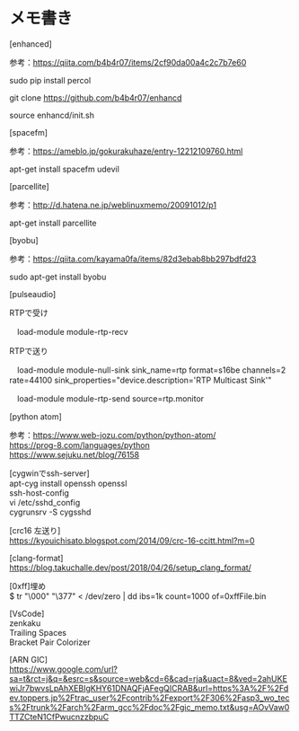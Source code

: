 # メモ書き

[enhanced]

 参考：https://qiita.com/b4b4r07/items/2cf90da00a4c2c7b7e60

 sudo pip install percol

 git clone https://github.com/b4b4r07/enhancd

 source enhancd/init.sh

[spacefm]

 参考：https://ameblo.jp/gokurakuhaze/entry-12212109760.html

 apt-get install spacefm udevil

[parcellite]

 参考：http://d.hatena.ne.jp/weblinuxmemo/20091012/p1

 apt-get install parcellite

[byobu]

 参考：https://qiita.com/kayama0fa/items/82d3ebab8bb297bdfd23

 sudo apt-get install byobu

[pulseaudio]

  RTPで受け
  
  　load-module module-rtp-recv
   
  RTPで送り
  
  　load-module module-null-sink sink_name=rtp format=s16be channels=2 rate=44100 sink_properties="device.description='RTP Multicast Sink'"
   
  　load-module module-rtp-send source=rtp.monitor

[python atom]

  参考：https://www.web-jozu.com/python/python-atom/  
       https://prog-8.com/languages/python  
       https://www.sejuku.net/blog/76158
       
[cygwinでssh-server]  
    apt-cyg install openssh openssl  
    ssh-host-config  
    vi /etc/sshd_config  
    cygrunsrv -S cygsshd  

[crc16 左送り]  
    https://kyouichisato.blogspot.com/2014/09/crc-16-ccitt.html?m=0  

[clang-format]  
    https://blog.takuchalle.dev/post/2018/04/26/setup_clang_format/  

[0xff]埋め  
    $ tr "\000" "\377" < /dev/zero | dd ibs=1k count=1000 of=0xffFile.bin  

[VsCode]  
    zenkaku  
    Trailing Spaces  
    Bracket Pair Colorizer  
    
[ARN GIC]  
https://www.google.com/url?sa=t&rct=j&q=&esrc=s&source=web&cd=6&cad=rja&uact=8&ved=2ahUKEwiJr7bwvsLpAhXEBIgKHY61DNAQFjAFegQICRAB&url=https%3A%2F%2Fdev.toppers.jp%2Ftrac_user%2Fcontrib%2Fexport%2F306%2Fasp3_wo_tecs%2Ftrunk%2Farch%2Farm_gcc%2Fdoc%2Fgic_memo.txt&usg=AOvVaw0TTZCteN1CfPwucnzzbpuC


